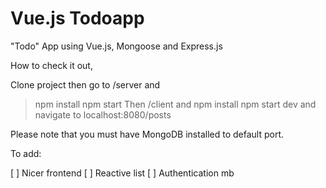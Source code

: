 # Vue.js Todoapp

"Todo" App using Vue.js, Mongoose and Express.js

How to check it out,

Clone project then go to /server and
>npm install
>npm start
Then /client and
>npm install
>npm start dev
and navigate to
>localhost:8080/posts

Please note that you must have MongoDB installed to default port.

To add:

[ ] Nicer frontend
[ ] Reactive list
[ ] Authentication mb
